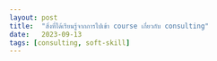 ```yaml
---
layout: post
title:  "สิ่งที่ได้เรียนรู้จากการไปเข้า course เกี่ยวกับ consulting"
date:   2023-09-13
tags: [consulting, soft-skill]
---
```

